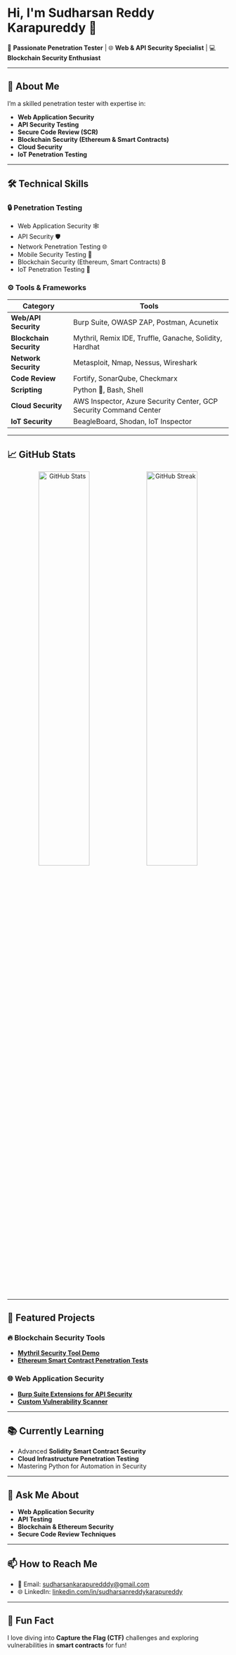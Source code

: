 # Hi, I'm Sudharsan Reddy Karapureddy 👋  

🔐 **Passionate Penetration Tester** | 🌐 **Web & API Security Specialist** | 💻 **Blockchain Security Enthusiast**

---

## 🚀 **About Me**
I’m a skilled penetration tester with expertise in:  
- **Web Application Security**  
- **API Security Testing**  
- **Secure Code Review (SCR)**  
- **Blockchain Security (Ethereum & Smart Contracts)**  
- **Cloud Security**  
- **IoT Penetration Testing**  

---

## 🛠️ **Technical Skills**

### 🔒 **Penetration Testing**
- Web Application Security 🕸️  
- API Security 🛡️  
- Network Penetration Testing 🌐  
- Mobile Security Testing 📱  
- Blockchain Security (Ethereum, Smart Contracts) ₿  
- IoT Penetration Testing 🌟  

### ⚙️ **Tools & Frameworks**
| Category               | Tools                                                                                  |
|------------------------|---------------------------------------------------------------------------------------|
| **Web/API Security**   | Burp Suite, OWASP ZAP, Postman, Acunetix                                             |
| **Blockchain Security**| Mythril, Remix IDE, Truffle, Ganache, Solidity, Hardhat                              |
| **Network Security**   | Metasploit, Nmap, Nessus, Wireshark                                                  |
| **Code Review**        | Fortify, SonarQube, Checkmarx                                                        |
| **Scripting**          | Python 🐍, Bash, Shell                                                               |
| **Cloud Security**     | AWS Inspector, Azure Security Center, GCP Security Command Center                   |
| **IoT Security**       | BeagleBoard, Shodan, IoT Inspector                                                   |

---

## 📈 **GitHub Stats**
<p align="center">
  <img src="https://github-readme-stats.vercel.app/api?username=sudharsankarap&show_icons=true&theme=radical" alt="GitHub Stats" width="48%"/>
  <img src="https://github-readme-streak-stats.herokuapp.com/?user=sudharsankarap&theme=radical" alt="GitHub Streak" width="48%"/>
</p>

---

## 🌟 **Featured Projects**
### 🔥 Blockchain Security Tools
- [**Mythril Security Tool Demo**](https://github.com/sudharsankarap/mythril-demo)  
- [**Ethereum Smart Contract Penetration Tests**](https://github.com/sudharsankarap/smart-contract-tests)  

### 🌐 Web Application Security
- [**Burp Suite Extensions for API Security**](https://github.com/sudharsankarap/burp-suite-extensions)  
- [**Custom Vulnerability Scanner**](https://github.com/sudharsankarap/vulnerability-scanner)  

---

## 📚 **Currently Learning**
- Advanced **Solidity Smart Contract Security**  
- **Cloud Infrastructure Penetration Testing**  
- Mastering Python for Automation in Security  

---

## 💬 **Ask Me About**
- **Web Application Security**  
- **API Testing**  
- **Blockchain & Ethereum Security**  
- **Secure Code Review Techniques**  

---

## 📫 **How to Reach Me**
- 📧 Email: [sudharsankarapuredddy@gmail.com](mailto:sudharsankarapuredddy@gmail.com)  
- 🌐 LinkedIn: [linkedin.com/in/sudharsanreddykarapureddy](https://www.linkedin.com/in/sudharsanreddykarapureddy)  

---

## 🎉 **Fun Fact**
I love diving into **Capture the Flag (CTF)** challenges and exploring vulnerabilities in **smart contracts** for fun!  
